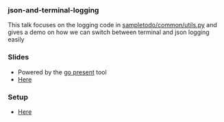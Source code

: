 ### json-and-terminal-logging

This talk focuses on the logging code in [sampletodo/common/utils.py](https://github.com/saurabh-hirani/sampletodo/blob/master/sampletodo/common/utils.py)
and gives a demo on how we can switch between terminal and json logging easily

### Slides

- Powered by the [go present](https://godoc.org/golang.org/x/tools/present) tool
- [Here](https://github.com/saurabh-hirani/talks/tree/master/terminal-and-json-logging/slides)

### Setup
- [Here](https://github.com/saurabh-hirani/sampletodo)
